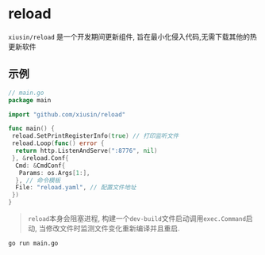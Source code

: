 # reload

`xiusin/reload` 是一个开发期间更新组件, 旨在最小化侵入代码,无需下载其他的热更新软件

## 示例

```go
// main.go
package main

import "github.com/xiusin/reload"

func main() {
 reload.SetPrintRegisterInfo(true) // 打印监听文件
 reload.Loop(func() error {
  return http.ListenAndServe(":8776", nil)
 }, &reload.Conf{
  Cmd: &CmdConf{
   Params: os.Args[1:],
  }, // 命令模板
  File: "reload.yaml", // 配置文件地址
 })
}
```

> `reload`本身会阻塞进程, 构建一个`dev-build`文件启动调用`exec.Command`启动, 当修改文件时监测文件变化重新编译并且重启.

```shell
go run main.go
```
